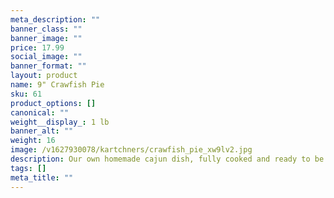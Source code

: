 ```yaml
---
meta_description: ""
banner_class: ""
banner_image: ""
price: 17.99
social_image: ""
banner_format: ""
layout: product
name: 9" Crawfish Pie
sku: 61
product_options: []
canonical: ""
weight__display_: 1 lb
banner_alt: ""
weight: 16
image: /v1627930078/kartchners/crawfish_pie_xw9lv2.jpg
description: Our own homemade cajun dish, fully cooked and ready to be heated and served.
tags: []
meta_title: ""
---
```

